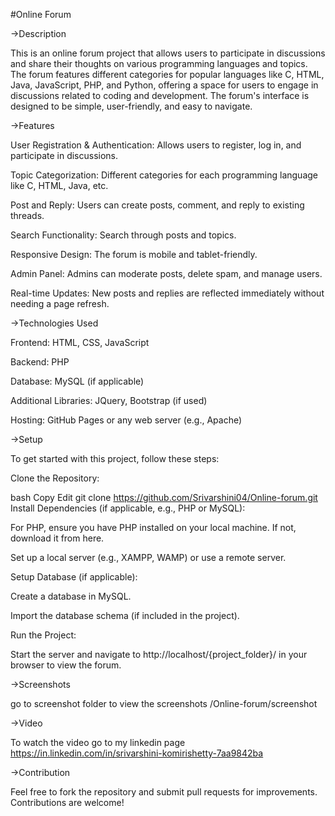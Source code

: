 #Online Forum


->Description


This is an online forum project that allows users to participate in discussions and share their thoughts on various programming languages and topics. The forum features different categories for popular languages like C, HTML, Java, JavaScript, PHP, and Python, offering a space for users to engage in discussions related to coding and development. The forum's interface is designed to be simple, user-friendly, and easy to navigate.

->Features


User Registration & Authentication: Allows users to register, log in, and participate in discussions.

Topic Categorization: Different categories for each programming language like C, HTML, Java, etc.

Post and Reply: Users can create posts, comment, and reply to existing threads.

Search Functionality: Search through posts and topics.

Responsive Design: The forum is mobile and tablet-friendly.

Admin Panel: Admins can moderate posts, delete spam, and manage users.

Real-time Updates: New posts and replies are reflected immediately without needing a page refresh.

->Technologies Used


Frontend: HTML, CSS, JavaScript

Backend: PHP

Database: MySQL (if applicable)

Additional Libraries: JQuery, Bootstrap (if used)

Hosting: GitHub Pages or any web server (e.g., Apache)

->Setup


To get started with this project, follow these steps:

Clone the Repository:

bash
Copy
Edit
git clone https://github.com/Srivarshini04/Online-forum.git
Install Dependencies (if applicable, e.g., PHP or MySQL):

For PHP, ensure you have PHP installed on your local machine. If not, download it from here.

Set up a local server (e.g., XAMPP, WAMP) or use a remote server.

Setup Database (if applicable):

Create a database in MySQL.

Import the database schema (if included in the project).

Run the Project:

Start the server and navigate to http://localhost/{project_folder}/ in your browser to view the forum.

->Screenshots


go to screenshot folder to view the screenshots /Online-forum/screenshot

->Video

To watch the video go to my linkedin page https://in.linkedin.com/in/srivarshini-komirishetty-7aa9842ba


->Contribution


Feel free to fork the repository and submit pull requests for improvements. Contributions are welcome!

